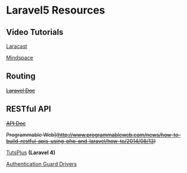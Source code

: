 # Laravel5 Resources

## Video Tutorials

[Laracast](https://laracasts.com/series/laravel-5-from-scratch)

[Mindspace](https://www.youtube.com/channel/UCSJbGtTlrDami-tDGPUV9-w)

## Routing

~~[Laravel Doc](https://laravel.com/docs/master/routing)~~

## RESTful API

~~[API Doc](https://laravel.com/docs/5.2/controllers#restful-resource-controllers)~~

~~Programmable Web](http://www.programmableweb.com/news/how-to-build-restful-apis-using-php-and-laravel/how-to/2014/08/13)~~

[TutsPlus](http://code.tutsplus.com/tutorials/laravel-4-a-start-at-a-restful-api-updated--net-29785) **(Laravel 4)**

[Authentication Guard Drivers](https://mattstauffer.co/blog/multiple-authentication-guard-drivers-including-api-in-laravel-5-2)
